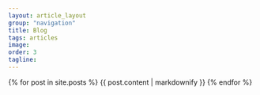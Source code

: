```yaml
---
layout: article_layout
group: "navigation"
title: Blog
tags: articles
image:
order: 3
tagline: 
---
```


{% for post in site.posts %}
      {{ post.content | markdownify }}
{% endfor %}